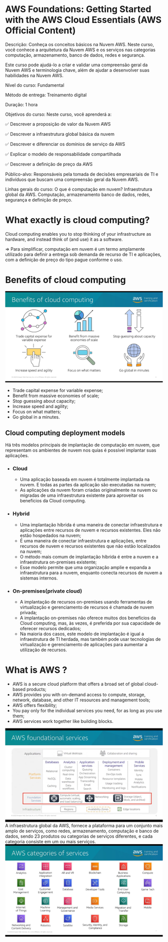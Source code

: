 # AWS Foundations: Getting Started with the AWS Cloud Essentials (AWS Official Content)

Descrição: Conheça os conceitos básicos na Nuvem AWS. Neste curso, você conhece a arquitetura da Nuvem AWS e os serviços nas categorias computação, armazenamento, banco de dados, redes e segurança.

Este curso pode ajudá-lo a criar e validar uma compreensão geral da Nuvem AWS e terminologia chave, além de ajudar a desenvolver suas habilidades na Nuvem AWS.

Nível do curso: Fundamental

Método de entrega: Treinamento digital

Duração: 1 hora

Objetivos do curso: Neste curso, você aprenderá a:

✅ Descrever a proposição de valor da Nuvem AWS

✅ Descrever a infraestrutura global básica da nuvem

✅ Descrever e diferenciar os domínios de serviço da AWS

✅ Explicar o modelo de responsabilidade compartilhada

✅ Descrever a definição de preço da AWS

Público-alvo: Responsáveis pela tomada de decisões empresariais de TI e indivíduos que buscam uma compreensão geral da Nuvem AWS.

Linhas gerais do curso: O que é computação em nuvem? Infraestrutura global da AWS. Computação, armazenamento banco de dados, redes, segurança e definição de preço.

# What exactly is cloud computing?

Cloud computing enables you to stop thinking of your infrastructure as hardware, and instead think of (and use) it as a software.

=> Para simplificar, computação em nuvem é um termo amplamente utilizado para definir a entrega sob demanda de recurso de TI e aplicações, com a definição de preço do tipo pague conforme o uso.

# Benefits of cloud computing

![Alt text](./images/benefits_of_cloud_computing.png)

- Trade capital expense for variable expense;
- Benefit from massive economies of scale;
- Stop guessing about capacity;
- Increase speed and agility;
- Focus on what matters;
- Go global in a minutes.

## Cloud computing deployment models
Há três modelos principais de implantação de computação em nuvem, que representam os ambientes de nuvem nos quias é possível implantar suas aplicações.

- ### **Cloud**
  - Uma aplicação baseada em nuvem é totalmente implantada na nuvem. E todas as partes da aplicação são executadas na nuvem;
  - As aplicações da nuvem foram criadas originalmente na nuvem ou migradas de uma infraestrutura existente para aproveitar os benefícios da Cloud computing.

- ### **Hybrid**
  - Uma implantação híbrida é uma maneira de conectar infraestrutura e aplicações entre recursos de nuvem e recursos existentes. Eles não estão hospedados na nuvem;
  - É uma maneira de conectar infraestrutura e aplicações, entre recursos de nuvem e recursos existentes que não estão localizados na nuvem;
  - O método mais comum de implantação híbrida é entre a nuvem e a infraestrutura on-premises existente;
  - Esse modelo permite que uma organização amplie e expanda a infraestrutura para a nuvem, enquanto conecta recursos de nuvem a sistemas internos.

- ### **On-premises(private cloud)**
  - A implantação de recursos on-premises usando ferramentas de virtualização e gerenciamento de recursos é chamada de nuvem privada;
  - A implantação on-premises não oferece muitos dos benefícios da Cloud computing, mas, às vezes, é preferida por sua capacidade de oferecer recursos dedicados;
  - Na maioria dos casos, este modelo de implantação é igual a infraestrutura de TI herdada, mas também pode usar  tecnologias de virtualização e gerenciamento de aplicações para aumentar a utilização de recursos.

# What is AWS ?
- AWS is a secure cloud platform that offers a broad set of global cloud-based products;
- AWS provides you with on-demand access to compute, storage, network, database, and other IT resources and management tools;
- AWS offers flexibility;
- You pay only for the individual services you need, for as long as you use them;
- AWS services work together like building blocks.

![Alt text](./images/aws_foundational_services.png)
A infraestrutura global da AWS, fornece a plataforma para um conjunto mais amplo de serviços, como redes, armazenamento, computação e banco de dados, sendo 23 produtos ou categorias de serviços diferentes, e cada categoria consiste em um ou mais serviços.
![Alt text](./images/aws_categories_of_services.png)